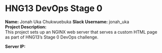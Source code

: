 # HNG13 DevOps Stage 0

**Name:** Jonah Uka Chukwuebuka
**Slack Username:** jonah_uka  
**Project Description:**  
This project sets up an NGINX web server that serves a custom HTML page as part of HNG13’s Stage 0 DevOps challenge.  

**Server IP:** 
